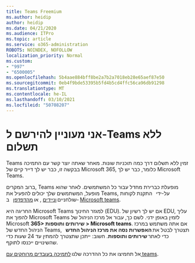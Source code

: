 ```yaml
---
title: Teams Freemium
ms.author: heidip
author: heidip
ms.date: 04/21/2020
ms.audience: ITPro
ms.topic: article
ms.service: o365-administration
ROBOTS: NOINDEX, NOFOLLOW
localization_priority: Normal
ms.custom:
- "997"
- "6500005"
ms.openlocfilehash: 5b4aae884bff8be2a7b2a7018eb28e65aef87e50
ms.sourcegitcommit: 0eb4f9bde53395b5fd4b5cd4ffc56ca96db91298
ms.translationtype: MT
ms.contentlocale: he-IL
ms.lasthandoff: 03/10/2021
ms.locfileid: "50708207"
---
```

# <a name="id-like-to-sign-up-for-teams-for-free"></a>אני מעוניין להירשם ל-Teams ללא תשלום

Teams זמין ללא תשלום דרך כמה תוכניות שונות. מאחר שאתה יוצר קשר עם התמיכה בבקשה זו, כבר יש לך דייר קיים של Microsoft 365, כלומר, כבר יש לך Microsoft Teams.

ברוב המקרים, Teams מופעלת כברירת מחדל עבור כל המשתמשים. לאחר שהוא מופעל, המשתמשים שלך יכולים להפעיל את Teams, על-ידי [](https://docs.microsoft.com/MicrosoftTeams/get-clients#desktop-client)   התקנת לקוחות שולחניים [וניידים](https://docs.microsoft.com/MicrosoftTeams/get-clients#mobile-clients) , או [מהדפדפן](https://dos.microsoft.com/MicrosoftTeams/get-clients#web-client)   ב- [Microsoft teams](https://www.microsoft.com/microsoft-teams/teams-for-work).

החריגה היא Microsoft Teams למגזר החינוך (EDU). אם יש לך רשיון של EDU, עליך להפוך את Microsoft Teams לזמין באופן ידני. לשם כך, עבור אל מרכז הניהול של Microsoft **365> שירותים ותוספות > Microsoft teams**. אם אתה משתמש במרכז הניהול החדש של Teams, תצטרך לבטל את **האפשרות נסה את מרכז הניהול החדש**   כדי לאתר **שירותים ותוספות**. חשוב: ייתכן שתצטרך להמתין עד 24 שעות כדי שהשינויים ייכנסו לתוקף.

אל תחמיצו את כל ההדרכה שלנו [לתמיכה בעובדים מרוחקים עם teams](https://docs.microsoft.com/MicrosoftTeams/support-remote-work-with-teams).
